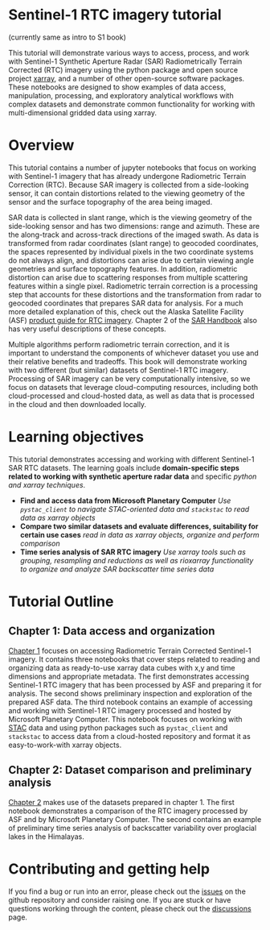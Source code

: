 # Sentinel-1 RTC imagery tutorial

(currently same as intro to S1 book)

This tutorial will demonstrate various ways to access, process, and work with Sentinel-1 Synthetic Aperture Radar (SAR) Radiometrically Terrain Corrected (RTC) imagery using the python package and open source project [xarray](https://docs.xarray.dev/en/stable/#), and a number of other open-source software packages. These notebooks are designed to show examples of data access, manipulation, processing, and exploratory analytical workflows with complex datasets and demonstrate common functionality for working with multi-dimensional gridded data using xarray.

# Overview

This tutorial contains a number of jupyter notebooks that focus on working with Sentinel-1 imagery that has already undergone Radiometric Terrain Correction (RTC). Because SAR imagery is collected from a side-looking sensor, it can contain distortions related to the viewing geometry of the sensor and the surface topography of the area being imaged. 

SAR data is collected in slant range, which is the viewing geometry of the side-looking sensor and has two dimensions: range and azimuth. These are the along-track and across-track directions of the imaged swath. As data is transformed from radar coordinates (slant range) to geocoded coordinates, the spaces represented by individual pixels in the two coordinate systems do not always align, and distortions can arise due to certain viewing angle geometries and surface topography features. In addition, radiometric distortion can arise due to scattering responses from multiple scattering features within a single pixel. Radiometric terrain correction is a processing step that accounts for these distortions and the transformation from radar to geocoded coordinates that prepares SAR data for analysis. For a much more detailed explanation of this, check out the Alaska Satellite Facility (ASF) [product guide for RTC imagery](https://hyp3-docs.asf.alaska.edu/guides/rtc_product_guide/). Chapter 2 of the [SAR Handbook](https://gis1.servirglobal.net/TrainingMaterials/SAR/Chp2Content.pdf) also has very useful descriptions of these concepts. 

Multiple algorithms perform radiometric terrain correction, and it is important to understand the components of whichever dataset you use and their relative benefits and tradeoffs. This book will demonstrate working with two different (but similar) datasets of Sentinel-1 RTC imagery. Processing of SAR imagery can be very computationally intensive, so we focus on datasets that leverage cloud-computing resources, including both cloud-processed and cloud-hosted data, as well as data that is processed in the cloud and then downloaded locally. 

# Learning objectives

This tutorial demonstrates accessing and working with different Sentinel-1 SAR RTC datasets. The learning goals include **domain-specific steps related to working with synthetic aperture radar data** and specific *python and xarray techniques*. 

- **Find and access data from Microsoft Planetary Computer** *Use `pystac_client` to navigate STAC-oriented data and `stackstac` to read data as xarray objects*
- **Compare two similar datasets and evaluate differences, suitability for certain use cases** *read in data as xarray objects, organize and perform comparison*
- **Time series analysis of SAR RTC imagery** *Use xarray tools such as grouping, resampling and reductions as well as rioxarray functionality to organize and analyze SAR backscatter time series data*


# Tutorial Outline

## Chapter 1: Data access and organization

[Chapter 1](../s1_nbs/ch1_root.md) focuses on accessing Radiometric Terrain Corrected Sentinel-1 imagery. It contains three notebooks that cover steps related to reading and organizing data as ready-to-use xarray data cubes with x,y and time dimensions and appropriate metadata. The first demonstrates accessing Sentinel-1 RTC imagery that has been processed by ASF and preparing it for analysis. The second shows preliminary inspection and exploration of the prepared ASF data. The third notebook contains an example of accessing and working with Sentinel-1 RTC imagery processed and hosted by Microsoft Planetary Computer. This notebook focuses on working with [STAC](https://stacspec.org/en) data and using python packages such as `pystac_client` and `stackstac` to access data from a cloud-hosted repository and format it as easy-to-work-with xarray objects.

## Chapter 2: Dataset comparison and preliminary analysis

[Chapter 2](../s1_nbs/ch2_root.md) makes use of the datasets prepared in chapter 1. The first notebook demonstrates a comparison of the RTC imagery processed by ASF and by Microsoft Planetary Computer. The second contains an example of preliminary time series analysis of backscatter variability over proglacial lakes in the Himalayas. 

# Contributing and getting help

If you find a bug or run into an error, please check out the [issues](https://github.com/e-marshall/sentinel1_rtc/issues) on the github repository and consider raising one. If you are stuck or have questions working through the content, please check out the [discussions](https://github.com/e-marshall/sentinel1_rtc/discussions) page. 